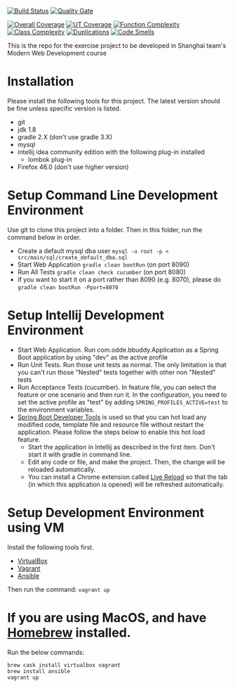 [![Build Status](https://travis-ci.org/nerds-odd-e/bbuddy.svg?branch=master)](https://travis-ci.org/nerds-odd-e/bbuddy) [![Quality Gate](https://sonarqube.com/api/badges/gate?key=nerdsodde:bbuddy)](https://sonarqube.com/dashboard?id=nerdsodde%3Abbuddy) 

[![Overall Coverage](https://img.shields.io/sonar/http/sonarqube.com/nerdsodde:bbuddy/overall_coverage.svg)](https://sonarqube.com/component_measures/domain/Coverage?id=nerdsodde%3Abbuddy) [![UT Coverage](https://img.shields.io/sonar/http/sonarqube.com/nerdsodde:bbuddy/coverage.svg)](https://sonarqube.com/component_measures/domain/Coverage?id=nerdsodde%3Abbuddy) [![Function Complexity](https://img.shields.io/sonar/http/sonarqube.com/nerdsodde:bbuddy/function_complexity.svg)](https://sonarqube.com/component_measures/domain/Complexity?id=nerdsodde%3Abbuddy) [![Class Complexity](https://img.shields.io/sonar/http/sonarqube.com/nerdsodde:bbuddy/class_complexity.svg)](https://sonarqube.com/component_measures/domain/Complexity?id=nerdsodde%3Abbuddy) [![Duplications](https://img.shields.io/sonar/http/sonarqube.com/nerdsodde:bbuddy/duplicated_blocks.svg)](https://sonarqube.com/component_measures/domain/Duplications?id=nerdsodde%3Abbuddy) [![Code Smells](https://img.shields.io/sonar/http/sonarqube.com/nerdsodde:bbuddy/code_smells.svg)](https://sonarqube.com/component_measures/domain/Maintainability?id=nerdsodde%3Abbuddy)

This is the repo for the exercise project to be developed in Shanghai team's Modern Web Development course

# Installation
Please install the following tools for this project. The latest version should be fine unless specific version is listed.

* git
* jdk 1.8
* gradle 2.X (don't use gradle 3.X)
* mysql
* intellij idea community edition with the following plug-in installed
    * lombok plug-in
* Firefox 46.0 (don't use higher version)

# Setup Command Line Development Environment
Use git to clone this project into a folder. Then in this folder, run the command below in order.

* Create a default mysql dba user `mysql -u root -p < src/main/sql/create_default_dba.sql`
* Start Web Application `gradle clean bootRun` (on port 8090)
* Run All Tests `gradle clean check cucumber` (on port 8080)
* if you want to start it on a port rather than 8090 (e.g. 8070), please do `gradle clean bootRun -Pport=8070`

# Setup Intellij Development Environment

* Start Web Application. Run com.odde.bbuddy.Application as a Spring Boot application by using "dev" as the active profile
* Run Unit Tests. Run those unit tests as normal. The only limitation is that you can't run those "Nested" tests together with other non "Nested" tests
* Run Acceptance Tests (cucumber). In feature file, you can select the feature or one scenario and then run it. In the configuration, you need to set the active profile as "test" by adding `SPRING_PROFILES_ACTIVE=test` to the environment variables.
* [Spring Boot Developer Tools](http://docs.spring.io/spring-boot/docs/current/reference/html/using-boot-devtools.html) is used so that you can hot load any modified code, template file and resource file without restart the application. Please follow the steps below to enable this hot load feature.
    * Start the application in Intellij as described in the first item. Don't start it with gradle in command line.
    * Edit any code or file, and make the project. Then, the change will be reloaded automatically.
    * You can install a Chrome extension called [Live Reload](https://chrome.google.com/webstore/detail/livereload/jnihajbhpnppcggbcgedagnkighmdlei?hl=en) so that the tab (in which this application is opened) will be refreshed automatically.

# Setup Development Environment using VM
Install the following tools first.

* [VirtualBox](https://www.virtualbox.org/)
* [Vagrant](https://www.vagrantup.com)
* [Ansible](https://www.ansible.com/)

Then run the command: `vagrant up`

# If you are using MacOS, and have [Homebrew](http://brew.sh/) installed.
Run the below commands:

    brew cask install virtualbox vagrant
    brew install ansible
    vagrant up
